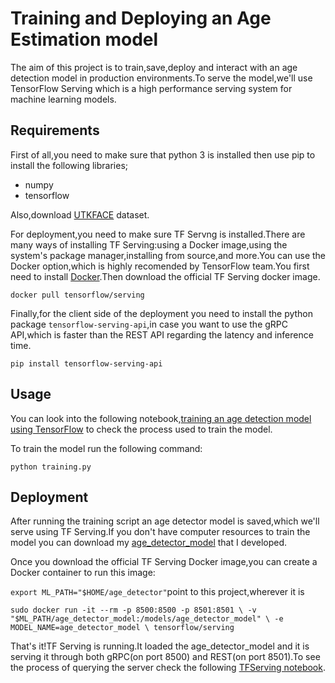 # Training and Deploying an Age Estimation model

The aim of this project is to train,save,deploy and interact with an age detection model in production environments.To serve the model,we'll use TensorFlow Serving which is a high performance serving system for machine learning models.

## Requirements

First of all,you need to make sure that python 3 is installed then use pip to install the following libraries;

- numpy
- tensorflow

Also,download [UTKFACE](https://drive.google.com/file/d/1hP2QveO67LHciaUNRleh1NtpUGYOMFD0/view?usp=sharing) dataset. 

For deployment,you need to make sure TF Servng is installed.There are many ways of installing TF Serving:using a Docker image,using the system's package manager,installing from source,and more.You can use the Docker option,which is highly recomended by TensorFlow team.You first need to install [Docker](https://docker.com).Then download the official TF Serving docker image.

`docker pull tensorflow/serving`

Finally,for the client side of the deployment you need to install the python package `tensorflow-serving-api`,in case you want to use the gRPC API,which is faster than the REST API regarding the latency and inference time.

`pip install tensorflow-serving-api`

## Usage

You can look into the following notebook,[training an age detection model using TensorFlow](/Training%20an%20Age%20Detection%20model%20using%20TensorFlow.ipynb) to check the process used to train the model.

To train the model run the following command:

`python training.py`

## Deployment
After running the training script an age detector model is saved,which we'll serve using TF Serving.If you don't have computer resources to train the model you can download my [age_detector_model](https://drive.google.com/drive/folders/17h_1o9H3rCf5IOVvJK4WnJrPv-E9pkL4?usp=sharing) that I developed.

Once you download the official TF Serving Docker image,you can create a Docker container to run this image:

`export ML_PATH="$HOME/age_detector"`point to this project,wherever it is

``sudo docker run -it --rm -p 8500:8500 -p 8501:8501 \
                -v "$ML_PATH/age_detector_model:/models/age_detector_model" \
                -e MODEL_NAME=age_detector_model \
                tensorflow/serving``

That's it!TF Serving is running.It loaded the age_detector_model and it is serving it through both gRPC(on port 8500) and REST(on port 8501).To see the process of querying the server check the following [TFServing notebook](TFServing.ipynb).
